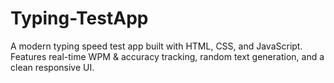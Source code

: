# Typing-TestApp
A modern typing speed test app built with HTML, CSS, and JavaScript. Features real-time WPM &amp; accuracy tracking, random text generation, and a clean responsive UI.
